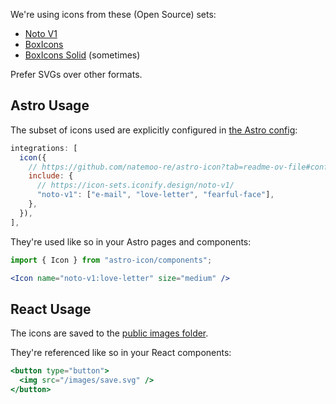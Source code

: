 We're using icons from these (Open Source) sets:

* [Noto V1](https://icon-sets.iconify.design/noto-v1/)
* [BoxIcons](https://icon-sets.iconify.design/bx/)
* [BoxIcons Solid](https://icon-sets.iconify.design/bxs/) (sometimes)

Prefer SVGs over other formats.

## Astro Usage

The subset of icons used are explicitly configured in
[the Astro config](/astro.config.mjs):

```js
integrations: [
  icon({
    // https://github.com/natemoo-re/astro-icon?tab=readme-ov-file#configinclude
    include: {
      // https://icon-sets.iconify.design/noto-v1/
      "noto-v1": ["e-mail", "love-letter", "fearful-face"],
    },
  }),
],
```

They're used like so in your Astro pages and components:

```jsx
import { Icon } from "astro-icon/components";

<Icon name="noto-v1:love-letter" size="medium" />
```

## React Usage

The icons are saved to the [public images folder](/public/images/).

They're referenced like so in your React components:

```jsx
<button type="button">
  <img src="/images/save.svg" />
</button>
```
